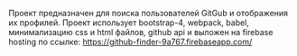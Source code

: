 Проект предназначен для поиска пользователей GitGub и отображения их профилей. 
Проект использует bootstrap-4, webpack, babel, минимализацию css и html файлов, github api и выложен на firebase hosting по ссылке: <a href="https://github-finder-9a767.firebaseapp.com/" target="_blank">https://github-finder-9a767.firebaseapp.com/</a>